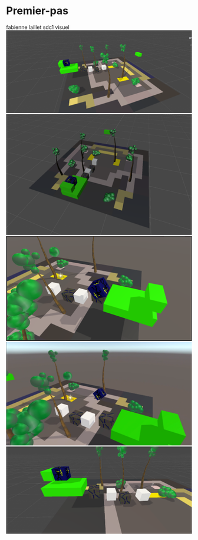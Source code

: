# Premier-pas
fabienne laillet sdc1 visuel
<img src="README/capture1.png">
<img src="README/Capture2.png">
<img src="README/Capture3.png">
<img src="README/Capture5.png">
<img src="README/Capture4.png">

 
